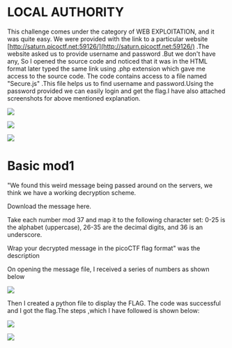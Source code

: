 # LOCAL AUTHORITY

This challenge comes under the category of WEB EXPLOITATION, and it was quite easy. We were provided with the link to a particular website [http://saturn.picoctf.net:59126/](http://saturn.picoctf.net:59126/) .The website asked us to provide username and password .But we don't have any, So I opened the source code and noticed that it was in the HTML format later typed the same link using .php extension which gave me access to the source code. The code contains access to a file named "Secure.js" .This file helps us to find username and password.Using the password provided we can easily login and get the flag.I have also attached screenshots for above mentioned explanation.

![](RackMultipart20240111-1-obpobh_html_387e251fd92b7b88.png)

![](RackMultipart20240111-1-obpobh_html_786ec98f1ec75fdb.png)

![](RackMultipart20240111-1-obpobh_html_5d8ee2db558d7b97.png)

# Basic mod1

"We found this weird message being passed around on the servers, we think we have a working decryption scheme.

Download the message here.

Take each number mod 37 and map it to the following character set: 0-25 is the alphabet (uppercase), 26-35 are the decimal digits, and 36 is an underscore.

Wrap your decrypted message in the picoCTF flag format" was the description

On opening the message file, I received a series of numbers as shown below

![](RackMultipart20240111-1-obpobh_html_b7952b72c3c0f92e.png)

Then I created a python file to display the FLAG. The code was successful and I got the flag.The steps ,which I have followed is shown below:

![](RackMultipart20240111-1-obpobh_html_a112c6da4a3a710e.png)

![](RackMultipart20240111-1-obpobh_html_41f29fccee09b090.png)
